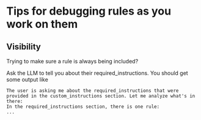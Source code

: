 # Tips for debugging rules as you work on them

## Visibility

Trying to make sure a rule is always being included?

Ask the LLM to tell you about their required_instructions. You should get some output like

```
The user is asking me about the required_instructions that were provided in the custom_instructions section. Let me analyze what's in there:
In the required_instructions section, there is one rule:
...
```
